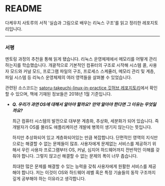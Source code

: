 # README

다케우치 사토루의 서적 '실습과 그림으로 배우는 리눅스 구조'를 읽고 정리한 레포지토리입니다.

---

### 서평

멘토링 과정의 추천을 통해 읽게 됐습니다. 리눅스 운영체제에서 메모리를 어떻게 관리하는지를 학습했습니다. 개괄적으로 기본적인 컴퓨터의 구조로 시작해 시스템 콜, 사용자 모드와 커널 모드, 프로그램 파일의 구조, 프로세스 스케쥴러, 메모리 관리 및 계층, 파일 시스템 등 리눅스 운영체제의 여러 영역들을 살펴볼 수 있었습니다. 

관련된 소스코드는 [satoru-takeuchi-linux-in-practice 깃허브 레포지토리](https://github.com/satoru-takeuchi/linux-in-practice)에서 확인할 수 있으며, 책에 기재된 정보들은 2018년 1월 기준입니다.

- ***Q. 우리가 과연 OS에 대해서 알아야 할까요? 만약 알아야 한다면 그 이유는 무엇일까요?***
    
    최근 컴퓨터 시스템의 발전으로 대부분 계층화, 추상화, 세분화가 되어 있습니다. 즉 개발자가 OS를 몰라도 애플리케이션 개발에 병목이 생기지 않는다는 뜻입니다. 
    
    하지만 추상화되어 있고 계층화되어있는 만큼 복잡합니다. 단편적인 영역의 지식만으로는 해결할 수 없는 문제들이 많죠. 사용자에게 문제없는 서비스를 제공하기 위해서 우린 사용자 프로그램부터 OS, 커널, 심지어 하드웨어까지 전반적인 이해를 갖춰야 합니다. 그렇지 않고선 해결할 수 없는 문제의 폭이 너무 좁습니다.
    
    최대한 많은 문제를 해결할 수 있는 능력을 갖춰 사용자에게 원활한 서비스를 제공해야 합니다. 저는 이것이 OS와 하드웨어 레벨 혹은 특정 기술들의 동작 구조까지 깊게 공부해야 하는 이유라고 생각합니다.